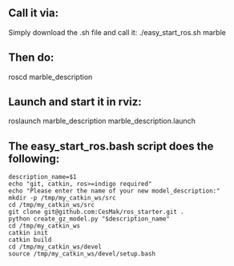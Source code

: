 ## Call it via:
Simply download the .sh file and call it:
./easy_start_ros.sh marble


## Then do:
roscd marble_description

## Launch and start it in rviz:
roslaunch marble_description marble_description.launch

## The easy_start_ros.bash script does the following:
	description_name=$1
	echo "git, catkin, ros>=indigo required"
	echo "Please enter the name of your new model_description:"
	mkdir -p /tmp/my_catkin_ws/src
	cd /tmp/my_catkin_ws/src
	git clone git@github.com:CesMak/ros_starter.git .
	python create_gz_model.py "$description_name"
	cd /tmp/my_catkin_ws
	catkin init
	catkin build
	cd /tmp/my_catkin_ws/devel
	source /tmp/my_catkin_ws/devel/setup.bash

